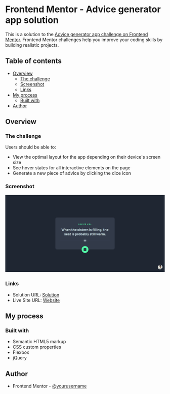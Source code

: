 # Frontend Mentor - Advice generator app solution

This is a solution to the [Advice generator app challenge on Frontend Mentor](https://www.frontendmentor.io/challenges/advice-generator-app-QdUG-13db). Frontend Mentor challenges help you improve your coding skills by building realistic projects.

## Table of contents

- [Overview](#overview)
  - [The challenge](#the-challenge)
  - [Screenshot](#screenshot)
  - [Links](#links)
- [My process](#my-process)
  - [Built with](#built-with)
- [Author](#author)


## Overview

### The challenge

Users should be able to:

- View the optimal layout for the app depending on their device's screen size
- See hover states for all interactive elements on the page
- Generate a new piece of advice by clicking the dice icon

### Screenshot

![Screenshot](./screenshot.png)


### Links

- Solution URL: [Solution](https://your-solution-url.com)
- Live Site URL: [Website](https://your-live-site-url.com)

## My process

### Built with

- Semantic HTML5 markup
- CSS custom properties
- Flexbox
- jQuery


## Author
- Frontend Mentor - [@yourusername](https://www.frontendmentor.io/profile/Prabhanjanmisra)
